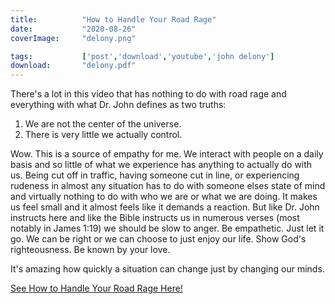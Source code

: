 ```yaml
---
title:          "How to Handle Your Road Rage"
date:           "2020-08-26"
coverImage:     "delony.png"

tags:           ['post','download','youtube','john delony']
download:       "delony.pdf"
---
```


There's a lot in this video that has nothing to do with road rage and everything with what Dr. John defines as two truths:

1. We are not the center of the universe.
2. There is very little we actually control.

Wow. This is a source of empathy for me. We interact with people on a daily basis and so little of what we experience has anything to actually do with us. Being cut off in traffic, having someone cut in line, or experiencing rudeness in almost any situation has to do with someone elses state of mind and virtually nothing to do with who we are or what we are doing. It makes us feel small and it almost feels like it demands a reaction. But like Dr. John instructs here and like the Bible instructs us in numerous verses (most notably in James 1:19) we should be slow to anger. Be empathetic. Just let it go. We can be right or we can choose to just enjoy our life. Show God's righteousness. Be known by your love.

It's amazing how quickly a situation can change just by changing our minds.


[See How to Handle Your Road Rage Here!](https://www.youtube.com/watch?v=HTN24diwdcs)
